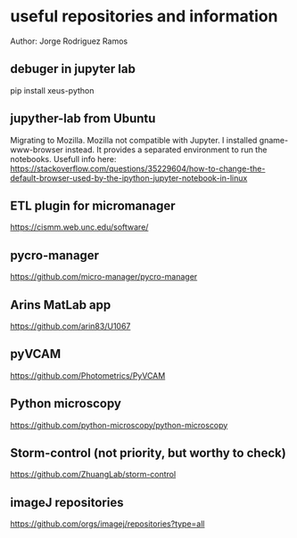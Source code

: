 # useful repositories and information

Author: Jorge Rodriguez Ramos

## debuger in jupyter lab
pip install xeus-python

## jupyther-lab from Ubuntu
Migrating to Mozilla. Mozilla not compatible with Jupyter. I installed gname-www-browser instead. It provides a separated environment to run the notebooks.
Usefull info here:
https://stackoverflow.com/questions/35229604/how-to-change-the-default-browser-used-by-the-ipython-jupyter-notebook-in-linux


## ETL plugin for micromanager

https://cismm.web.unc.edu/software/

## pycro-manager

https://github.com/micro-manager/pycro-manager

## Arins MatLab app

https://github.com/arin83/U1067

## pyVCAM

https://github.com/Photometrics/PyVCAM

## Python microscopy

https://github.com/python-microscopy/python-microscopy

## Storm-control (not priority, but worthy to check)

https://github.com/ZhuangLab/storm-control

## imageJ repositories

https://github.com/orgs/imagej/repositories?type=all
